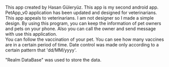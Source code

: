 This app created by Hasan Güleryüz.
This app is my second android app. 
PetApp_v0 application has been updated and designed for veterinarians.
This app appeals to veterinarians.
I am not designer so I made a simple design. 
By using this program, you can keep the information of pet owners and pets on your phone.
Also you can call the owner and send message with use this application.  
You can follow the vaccination of your pet.
You can see how many vaccines are in a certain period of time. 
Date control was made only according to a certain pattern that 'dd/MM/yyyy'.

"Realm DataBase" was used to store the data.
